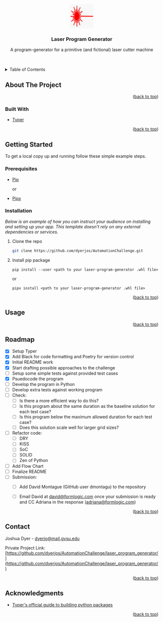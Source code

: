 <div id="top"></div>


<br />
<div align="center">
  <img src="images/laser.jpg" alt="Logo" width="80" height="80">

  <h3 align="center">Laser Program Generator</h3>

  <p align="center">
    A program-generator for a primitive (and fictional) laser cutter machine
    <br />
    <br />
    <br />
  </p>
</div>



<!-- TABLE OF CONTENTS -->
<details>
  <summary>Table of Contents</summary>
  <ol>
    <li>
      <a href="#about-the-project">About The Project</a>
      <ul>
        <li><a href="#built-with">Built With</a></li>
      </ul>
    </li>
    <li>
      <a href="#getting-started">Getting Started</a>
      <ul>
        <li><a href="#prerequisites">Prerequisites</a></li>
        <li><a href="#installation">Installation</a></li>
      </ul>
    </li>
    <li><a href="#usage">Usage</a></li>
    <li><a href="#roadmap">Roadmap</a></li>
    <li><a href="#contact">Contact</a></li>
    <li><a href="#acknowledgments">Acknowledgments</a></li>
  </ol>
</details>



<!-- ABOUT THE PROJECT -->
## About The Project

<!-- TODO [![Product Name Screen Shot][product-screenshot]](https://example.com) -->

<p align="right">(<a href="#top">back to top</a>)</p>



### Built With

* [Typer](https://typer.tiangolo.com/)

<p align="right">(<a href="#top">back to top</a>)</p>



<!-- GETTING STARTED -->
## Getting Started

To get a local copy up and running follow these simple example steps.
<!-- TODO -->

### Prerequisites

* [Pip](https://pip.pypa.io/en/stable/installation/)

    or

* [Pipx](https://github.com/pypa/pipx)

### Installation

_Below is an example of how you can instruct your audience on installing and setting up your app. This template doesn't rely on any external dependencies or services._

1. Clone the repo
   ```sh
   git clone https://github.com/dyerjos/AutomationChallenge.git
   ```
2. Install pip package

    ```shell
    pip install --user <path to your laser-program-generator .whl file>
    ```

    or
    ```shell
    pipx install <path to your laser-program-generator .whl file>
    ```

<p align="right">(<a href="#top">back to top</a>)</p>


<!-- USAGE EXAMPLES -->
## Usage

<!-- TODO: useful examples of how a project can be used. Additional screenshots, code examples and demos work well in this space -->


<p align="right">(<a href="#top">back to top</a>)</p>


<!-- ROADMAP -->
## Roadmap

- [x] Setup Typer
- [x] Add Black for code formatting and Poetry for version control
- [x] Initial README work
- [x] Start drafting possible approaches to the challenge
- [ ] Setup some simple tests against provided test cases
- [x] Psuedocode the program
- [ ] Develop the program in Python
- [ ] Develop extra tests against working program
- [ ] Check:
    - [ ] Is there a more efficient way to do this?
    - [ ] Is this program about the same duration as the baseline solution for each test case?
    - [ ] Is this program below the maximum allowed duration for each test case?
    - [ ] Does this solution scale well for larger grid sizes?
- [ ] Refactor code:
    - [ ] DRY
    - [ ] KISS
    - [ ] SoC
    - [ ] SOLID
    - [ ] Zen of Python
- [ ] Add Flow Chart
- [ ] Finalize README
- [ ] Submission:
    - [ ] Add David Montague (GitHub user dmontagu) to the repository
    - [ ] Email David at david@formlogic.com once your submission is ready and CC Adriana in the response (adriana@formlogic.com)



<p align="right">(<a href="#top">back to top</a>)</p>



<!-- CONTACT -->
## Contact

Joshua Dyer - dyerjo@mail.gvsu.edu

Private Project Link: [https://github.com/dyerjos/AutomationChallenge/laser_program_generator/](https://github.com/dyerjos/AutomationChallenge/laser_program_generator/)

<p align="right">(<a href="#top">back to top</a>)</p>



<!-- ACKNOWLEDGMENTS -->
## Acknowledgments


* [Typer's official guide to building python packages](https://typer.tiangolo.com/tutorial/package/)


<p align="right">(<a href="#top">back to top</a>)</p>

